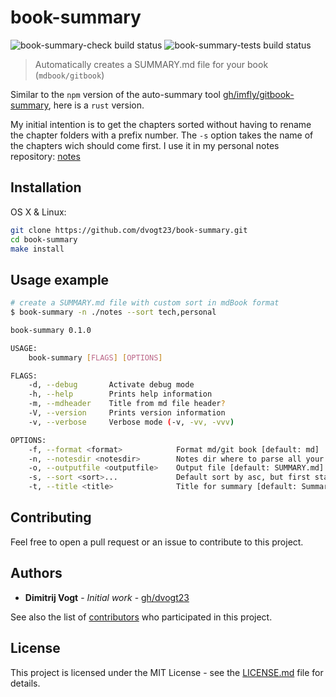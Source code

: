 # book-summary

![book-summary-check build status](https://github.com/dvogt23/book-summary/workflows/check/badge.svg)
![book-summary-tests build status](https://github.com/dvogt23/book-summary/workflows/test/badge.svg)

> Automatically creates a SUMMARY.md file for your book (`mdbook/gitbook`)

Similar to the `npm` version of the auto-summary tool [gh/imfly/gitbook-summary](https://github.com/imfly/gitbook-summary), here is a `rust` version.

My initial intention is to get the chapters sorted without having to rename the chapter folders with a prefix number. The `-s` option takes the name of the chapters wich should come first. I use it in my personal notes repository: [notes](https://github.com/dvogt23/notes)

## Installation

OS X & Linux:

```sh
git clone https://github.com/dvogt23/book-summary.git
cd book-summary
make install
```

## Usage example

```sh
# create a SUMMARY.md file with custom sort in mdBook format
$ book-summary -n ./notes --sort tech,personal
```

```sh
book-summary 0.1.0

USAGE:
    book-summary [FLAGS] [OPTIONS]

FLAGS:
    -d, --debug       Activate debug mode
    -h, --help        Prints help information
    -m, --mdheader    Title from md file header?
    -V, --version     Prints version information
    -v, --verbose     Verbose mode (-v, -vv, -vvv)

OPTIONS:
    -f, --format <format>            Format md/git book [default: md]
    -n, --notesdir <notesdir>        Notes dir where to parse all your notes from [default: ./]
    -o, --outputfile <outputfile>    Output file [default: SUMMARY.md]
    -s, --sort <sort>...             Default sort by asc, but first start with following chapters
    -t, --title <title>              Title for summary [default: Summary]
```

## Contributing

Feel free to open a pull request or an issue to contribute to this project.

## Authors

* **Dimitrij Vogt** - *Initial work* - [gh/dvogt23](https://github.com/dvogt23)

See also the list of [contributors](https://github.com/dvogt23/book-summary/contributors) who participated in this project.

## License

This project is licensed under the MIT License - see the [LICENSE.md](LICENSE.md) file for details.
